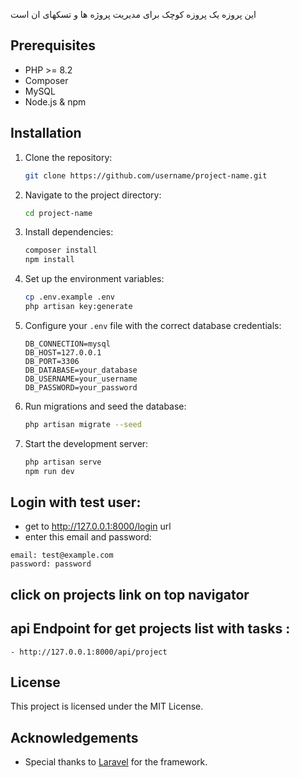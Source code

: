 این پروزه یک پروزه کوچک برای مدیریت پروژه ها و تسکهای ان است


## Prerequisites

- PHP >= 8.2
- Composer
- MySQL
- Node.js & npm 

## Installation

1. Clone the repository:
    ```bash
    git clone https://github.com/username/project-name.git
    ```

2. Navigate to the project directory:
    ```bash
    cd project-name
    ```

3. Install dependencies:
    ```bash
    composer install
    npm install
    ```

4. Set up the environment variables:
    ```bash
    cp .env.example .env
    php artisan key:generate
    ```

5. Configure your `.env` file with the correct database credentials:
    ```dotenv
    DB_CONNECTION=mysql
    DB_HOST=127.0.0.1
    DB_PORT=3306
    DB_DATABASE=your_database
    DB_USERNAME=your_username
    DB_PASSWORD=your_password
    ```

6. Run migrations and seed the database:
    ```bash
    php artisan migrate --seed
    ```

7. Start the development server:
    ```bash
    php artisan serve
    npm run dev
    ```

## Login with test  user:
   - get to http://127.0.0.1:8000/login url
   - enter this email and password:

    email: test@example.com
    password: password

## click on projects link on top navigator


## api Endpoint for get projects list with tasks :
    - http://127.0.0.1:8000/api/project

## License

This project is licensed under the MIT License.

## Acknowledgements

- Special thanks to [Laravel](https://laravel.com/) for the framework.
